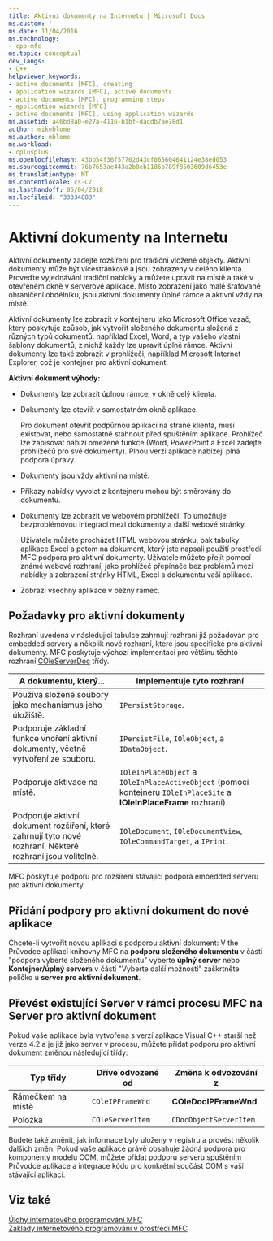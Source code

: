 ```yaml
---
title: Aktivní dokumenty na Internetu | Microsoft Docs
ms.custom: ''
ms.date: 11/04/2016
ms.technology:
- cpp-mfc
ms.topic: conceptual
dev_langs:
- C++
helpviewer_keywords:
- active documents [MFC], creating
- application wizards [MFC], active documents
- active documents [MFC], programming steps
- application wizards [MFC]
- active documents [MFC], using application wizards
ms.assetid: a46bd8a0-e27a-4116-b1bf-dacdb7ae78d1
author: mikeblome
ms.author: mblome
ms.workload:
- cplusplus
ms.openlocfilehash: 43bb54f36f57702d43cf065604641124e38ed053
ms.sourcegitcommit: 76b7653ae443a2b8eb1186b789f8503609d6453e
ms.translationtype: MT
ms.contentlocale: cs-CZ
ms.lasthandoff: 05/04/2018
ms.locfileid: "33334883"
---
```

# <a name="active-documents-on-the-internet"></a>Aktivní dokumenty na Internetu
Aktivní dokumenty zadejte rozšíření pro tradiční vložené objekty. Aktivní dokumenty může být vícestránkové a jsou zobrazeny v celého klienta. Proveďte vyjednávání tradiční nabídky a můžete upravit na místě a také v otevřeném okně v serverové aplikace. Místo zobrazení jako malé šrafované ohraničení obdélníku, jsou aktivní dokumenty úplné rámce a aktivní vždy na místě.  
  
 Aktivní dokumenty lze zobrazit v kontejneru jako Microsoft Office vazač, který poskytuje způsob, jak vytvořit složeného dokumentu složená z různých typů dokumentů. například Excel, Word, a typ vašeho vlastní šablony dokumentů, z nichž každý lze upravit úplné rámce. Aktivní dokumenty lze také zobrazit v prohlížeči, například Microsoft Internet Explorer, což je kontejner pro aktivní dokument.  
  
 **Aktivní dokument výhody:**  
  
-   Dokumenty lze zobrazit úplnou rámce, v okně celý klienta.  
  
-   Dokumenty lze otevřít v samostatném okně aplikace.  
  
     Pro dokument otevřít podpůrnou aplikací na straně klienta, musí existovat, nebo samostatně stáhnout před spuštěním aplikace. Prohlížeč lze zapisovat nabízí omezené funkce (Word, PowerPoint a Excel zadejte prohlížečů pro své dokumenty). Plnou verzi aplikace nabízejí plná podpora úpravy.  
  
-   Dokumenty jsou vždy aktivní na místě.  
  
-   Příkazy nabídky vyvolat z kontejneru mohou být směrovány do dokumentu.  
  
-   Dokumenty lze zobrazit ve webovém prohlížeči. To umožňuje bezproblémovou integraci mezi dokumenty a další webové stránky.  
  
     Uživatele můžete procházet HTML webovou stránku, pak tabulky aplikace Excel a potom na dokument, který jste napsali použití prostředí MFC podpora pro aktivní dokumenty. Uživatele můžete přejít pomocí známé webové rozhraní, jako prohlížeč přepínače bez problémů mezi nabídky a zobrazení stránky HTML, Excel a dokumentu vaší aplikace.  
  
-   Zobrazí všechny aplikace v běžný rámec.  
  
## <a name="requirements-for-active-documents"></a>Požadavky pro aktivní dokumenty  
 Rozhraní uvedená v následující tabulce zahrnují rozhraní již požadován pro embedded servery a několik nové rozhraní, které jsou specifické pro aktivní dokumenty. MFC poskytuje výchozí implementaci pro většinu těchto rozhraní [COleServerDoc](../mfc/reference/coleserverdoc-class.md) třídy.  
  
|A dokumentu, který...|Implementuje tyto rozhraní|  
|-------------------------|---------------------------------|  
|Používá složené soubory jako mechanismus jeho úložiště.|`IPersistStorage`.|  
|Podporuje základní funkce vnoření aktivní dokumenty, včetně vytvoření ze souboru.|`IPersistFile`, `IOleObject`, a `IDataObject`.|  
|Podporuje aktivace na místě.|`IOleInPlaceObject` a `IOleInPlaceActiveObject` (pomocí kontejneru `IOleInPlaceSite` a **IOleInPlaceFrame** rozhraní).|  
|Podporuje aktivní dokument rozšíření, které zahrnují tyto nové rozhraní. Některé rozhraní jsou volitelné.|`IOleDocument`, `IOleDocumentView`, `IOleCommandTarget`, a `IPrint`.|  
  
 MFC poskytuje podporu pro rozšíření stávající podpora embedded serveru pro aktivní dokumenty.  
  
## <a name="add-active-document-support-to-a-new-application"></a>Přidání podpory pro aktivní dokument do nové aplikace  
 Chcete-li vytvořit novou aplikaci s podporou aktivní dokument: V the Průvodce aplikací knihovny MFC na **podporu složeného dokumentu** v části "podpora vyberte složeného dokumentu" vyberte **úplný server** nebo  **Kontejner/úplný server**a v části "Vyberte další možnosti" zaškrtněte políčko u **server pro aktivní dokument**.  
  
##  <a name="_core_convert_an_existing_mfc_in.2d.process_server_to_an_activex_document_server"></a> Převést existující Server v rámci procesu MFC na Server pro aktivní dokument  
 Pokud vaše aplikace byla vytvořena s verzí aplikace Visual C++ starší než verze 4.2 a je již jako server v procesu, můžete přidat podporu pro aktivní dokument změnou následující třídy:  
  
|Typ třídy|Dříve odvozené od|Změna k odvozování z|  
|----------------|---------------------------|---------------------------|  
|Rámečkem na místě|`COleIPFrameWnd`|**COleDocIPFrameWnd**|  
|Položka|`COleServerItem`|`CDocObjectServerItem`|  
  
 Budete také změnit, jak informace byly uloženy v registru a provést několik dalších změn. Pokud vaše aplikace právě obsahuje žádná podpora pro komponenty modelu COM, můžete přidat podporu serveru spuštěním Průvodce aplikace a integrace kódu pro konkrétní součást COM s vaší stávající aplikaci.  
  
## <a name="see-also"></a>Viz také  
 [Úlohy internetového programování MFC](../mfc/mfc-internet-programming-tasks.md)   
 [Základy internetového programování v prostředí MFC](../mfc/mfc-internet-programming-basics.md)

